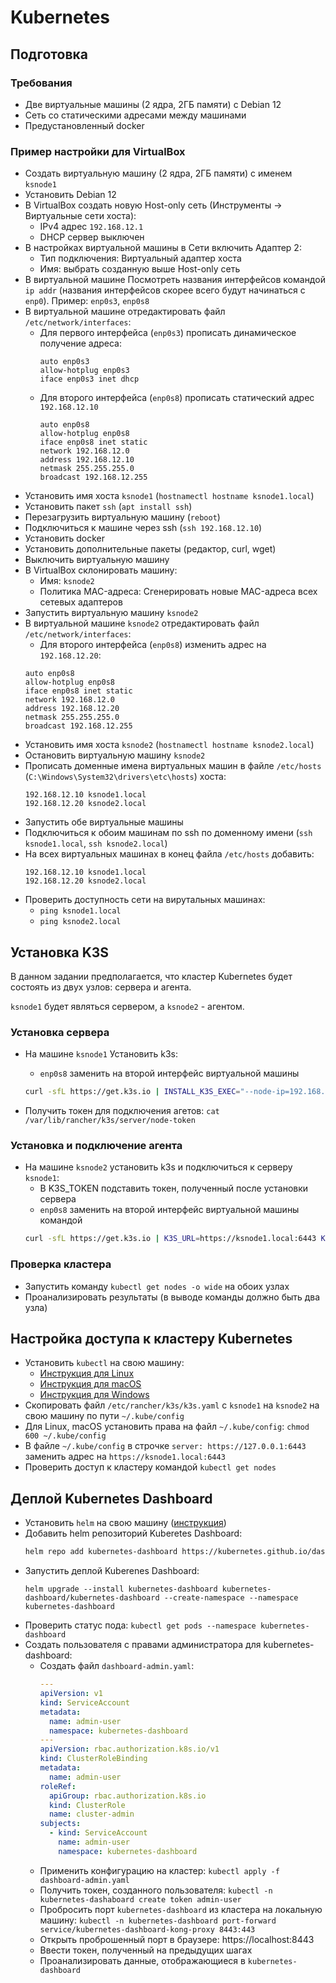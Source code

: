 # Kubernetes

## Подготовка

### Требования

- Две виртуальные машины (2 ядра, 2ГБ памяти) c Debian 12
- Сеть со статическими адресами между машинами
- Предустановленный docker

### Пример настройки для VirtualBox

- Создать виртуальную машину (2 ядра, 2ГБ памяти) с именем `ksnode1`
- Установить Debian 12
- В VirtualBox cоздать новую Host-only сеть (Инструменты -> Виртуальные сети хоста):
  - IPv4 адрес `192.168.12.1`
  - DHCP сервер выключен
- В настройках виртуальной машины в Сети включить Адаптер 2:
  - Тип подключения: Виртуальный адаптер хоста
  - Имя: выбрать созданную выше Host-only сеть
- В виртуальной машине Посмотреть названия интерфейсов командой `ip addr` (названия интерфейсов скорее всего будут начинаться с `enp0`). Пример: `enp0s3`, `enp0s8`
- В виртуальной машине отредактировать файл `/etc/network/interfaces`:
  - Для первого интерфейса (`enp0s3`) прописать динамическое получение адреса:
    ```
    auto enp0s3
    allow-hotplug enp0s3
    iface enp0s3 inet dhcp
    ```
  - Для второго интерфейса (`enp0s8`) прописать статический адрес `192.168.12.10`
    ```
    auto enp0s8
    allow-hotplug enp0s8
    iface enp0s8 inet static
    network 192.168.12.0
    address 192.168.12.10
    netmask 255.255.255.0
    broadcast 192.168.12.255
    ```
- Установить имя хоста `ksnode1` (`hostnamectl hostname ksnode1.local`)
- Установить пакет `ssh` (`apt install ssh`)
- Перезагрузить виртуальную машину (`reboot`)
- Подключиться к машине через ssh (`ssh 192.168.12.10`)
- Установить docker
- Установить дополнительные пакеты (редактор, curl, wget)
- Выключить виртуальную машину
- В VirtualBox склонировать машину:
  - Имя: `ksnode2`
  - Политика MAC-адреса: Сгенерировать новые MAC-адреса всех сетевых адаптеров
- Запустить виртуальную машину `ksnode2`
- В виртуальной машине `ksnode2` отредактировать файл `/etc/network/interfaces`:
  - Для второго интерфейса (`enp0s8`) изменить адрес на `192.168.12.20`:
  ```
  auto enp0s8
  allow-hotplug enp0s8
  iface enp0s8 inet static
  network 192.168.12.0
  address 192.168.12.20
  netmask 255.255.255.0
  broadcast 192.168.12.255
  ```
- Установить имя хоста `ksnode2` (`hostnamectl hostname ksnode2.local`)
- Остановить виртуальную машину `ksnode2`
- Прописать доменные имена виртуальных машин в файле `/etc/hosts` (`C:\Windows\System32\drivers\etc\hosts`) хоста:
  ```
  192.168.12.10 ksnode1.local
  192.168.12.20 ksnode2.local
  ```
- Запустить обе виртуальные машины
- Подключиться к обоим машинам по ssh по доменному имени (`ssh ksnode1.local`, `ssh ksnode2.local`)
- На всех виртуальных машинах в конец файла `/etc/hosts` добавить:
  ```
  192.168.12.10 ksnode1.local
  192.168.12.20 ksnode2.local
  ```
- Проверить доступность сети на вирутальных машинах:
  - `ping ksnode1.local`
  - `ping ksnode2.local`

## Установка K3S

В данном задании предполагается, что кластер Kubernetes будет состоять из двух узлов: сервера и агента.

`ksnode1` будет являться сервером, а `ksnode2` - агентом.

### Установка сервера

- На машине `ksnode1` Установить k3s:
  - `enp0s8` заменить на второй интерфейс виртуальной машины

  ```bash
  curl -sfL https://get.k3s.io | INSTALL_K3S_EXEC="--node-ip=192.168.12.10 --flannel-iface=enp0s8" sh -
  ```

- Получить токен для подключения агетов: `cat /var/lib/rancher/k3s/server/node-token`

### Установка и подключение агента

- На машине `ksnode2` установить k3s и подключиться к серверу `ksnode1`:
  - В K3S_TOKEN подставить токен, полученный после установки сервера
  - `enp0s8` заменить на второй интерфейс виртуальной машины
 командой
  ```bash
  curl -sfL https://get.k3s.io | K3S_URL=https://ksnode1.local:6443 K3S_TOKEN=mynodetoken INSTALL_K3S_EXEC="--node-ip=192.168.12.20 --flannel-iface=enp0s8" sh -
  ```

### Проверка кластера

- Запустить команду `kubectl get nodes -o wide` на обоих узлах
- Проанализировать результаты (в выводе команды должно быть два узла)

## Настройка доступа к кластеру Kubernetes

- Установить `kubectl` на свою машину:
  - [Инструкция для Linux](https://kubernetes.io/docs/tasks/tools/install-kubectl-linux/#install-using-native-package-management)
  - [Инструкция для macOS](https://kubernetes.io/docs/tasks/tools/install-kubectl-macos/#install-kubectl-on-macos)
  - [Инструкция для Windows](https://kubernetes.io/docs/tasks/tools/install-kubectl-windows/#install-kubectl-on-windows)
- Скопировать файл `/etc/rancher/k3s/k3s.yaml` с `ksnode1` на `ksnode2` на свою машину по пути `~/.kube/config`
- Для Linux, macOS установить права на файл `~/.kube/config`: `chmod 600 ~/.kube/config`
- В файле `~/.kube/config` в строчке `server: https://127.0.0.1:6443` заменить адрес на `https://ksnode1.local:6443`
- Проверить доступ к кластеру командой `kubectl get nodes`

## Деплой Kubernetes Dashboard

- Установить `helm` на свою машину ([инструкция](https://helm.sh/docs/intro/install/#through-package-managers))
- Добавить helm репозиторий Kuberetes Dashboard:
  ```bash
  helm repo add kubernetes-dashboard https://kubernetes.github.io/dashboard/
  ```
- Запустить деплой Kuberenes Dashboard:
  ```
  helm upgrade --install kubernetes-dashboard kubernetes-dashboard/kubernetes-dashboard --create-namespace --namespace kubernetes-dashboard
  ```
- Проверить статус пода: `kubectl get pods --namespace kubernetes-dashboard`
- Создать пользователя с правами администратора для kubernetes-dashboard:
  - Создать файл `dashboard-admin.yaml`:
    ```yaml
    ---
    apiVersion: v1
    kind: ServiceAccount
    metadata:
      name: admin-user
      namespace: kubernetes-dashboard
    ---
    apiVersion: rbac.authorization.k8s.io/v1
    kind: ClusterRoleBinding
    metadata:
      name: admin-user
    roleRef:
      apiGroup: rbac.authorization.k8s.io
      kind: ClusterRole
      name: cluster-admin
    subjects:
      - kind: ServiceAccount
        name: admin-user
        namespace: kubernetes-dashboard
    ```
  - Применить конфигурацию на кластер: `kubectl apply -f dashboard-admin.yaml`
  - Получить токен, созданного пользователя: `kubectl -n kubernetes-dashaboard create token admin-user`
  - Пробросить порт `kubernetes-dashboard` из кластера на локальную машину: `kubectl -n kubernetes-dashboard port-forward service/kubernetes-dashboard-kong-proxy 8443:443`
  - Открыть проброшенный порт в браузере: https://localhost:8443
  - Ввести токен, полученный на предыдущих шагах
  - Проанализировать данные, отображающиеся в `kubernetes-dashboard`
